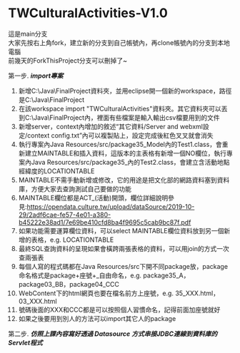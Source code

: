 # TWCulturalActivities-V1.0
  
這是main分支      
大家先按右上角fork，建立新的分支到自己帳號內，再clone帳號內的分支到本地電腦  
前幾天的ForkThisProject分支可以刪掉了~  
  
  
第一步. ***import專案***  
   
   
1. 新增C:\Java\FinalProject資料夾，並用eclipse開一個新的workspace，路徑是C:\Java\FinalProject  
2. 在該workspace import "TWCulturalActivities"資料夾。其它資料夾可以丟到C:\Java\FinalProject內，裡面有些檔案是輸入輸出csv檔要用到的文件
3. 新增server，context內增加的敘述“其它資料/Server and webxml設定/context config.txt”內可以複製貼上，設定完成後紅色叉叉就會消失  
4. 執行專案內Java Resources/src/package35_Model內的Test1.class，會重新建立MAINTABLE和插入資料，這版本的主表格有新增一個NO欄位，執行專案內Java Resources/src/package35_內的Test2.class，會建立含活動地點經緯度的LOCATIONTABLE  
5. MAINTABLE不需手動新增或修改，它的用途是把文化部的網路資料塞到資料庫，方便大家去查詢測試自己要做的功能  
6. MAINTABLE欄位都是ACT_(活動)開頭，欄位詳細說明參見:https://opendata.culture.tw/upload/dataSource/2019-10-29/2adf6cae-fe57-4e01-a380-b45222e38ad1/7e69be410cfd8ba4f9695c5cab9bc87f.pdf
7. 如果功能需要運算欄位資料，可以select MAINTABLE欄位資料放到另一個新增的表格，e.g. LOCATIONTABLE
8. 最終SQL查詢資料的呈現如果會橫跨兩張表格的資料，可以用join的方式一次查兩張表
9. 每個人寫的程式碼都在Java Resources/src下開不同package放，package命名格式是package+座號+_自由命名，e.g. package35_A，package03_BB，package04_CCC
11. ＷebContent下的html網頁也要在檔名前方上座號，e.g. 35_XXX.html，03_XXX.html
12. 號碼後面的XXX和CCC都是可以按照個人習慣命名，記得前面加座號就好
13. 如果之後要用到別人的方法可以import其它人的package
  
第二步. ***仿照上課內容寫好透過 Datasource 方式串接JDBC連線到資料庫的Servlet程式***  


